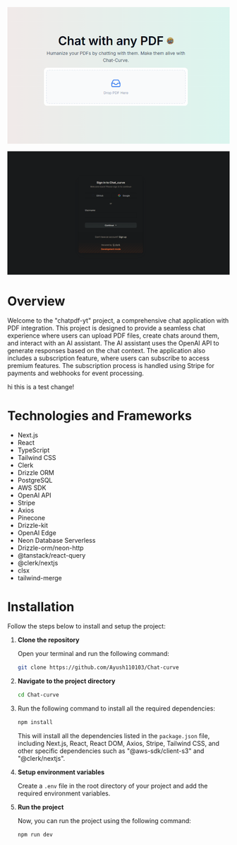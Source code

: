 
![1738721780309](image/README/1738721780309.png)

![1738722441670](image/README/1738722441670.png)

# Overview

Welcome to the "chatpdf-yt" project, a comprehensive chat application with PDF integration. This project is designed to provide a seamless chat experience where users can upload PDF files, create chats around them, and interact with an AI assistant. The AI assistant uses the OpenAI API to generate responses based on the chat context. The application also includes a subscription feature, where users can subscribe to access premium features. The subscription process is handled using Stripe for payments and webhooks for event processing.

hi this is a test change!

# Technologies and Frameworks

- Next.js
- React
- TypeScript
- Tailwind CSS
- Clerk
- Drizzle ORM
- PostgreSQL
- AWS SDK
- OpenAI API
- Stripe
- Axios
- Pinecone
- Drizzle-kit
- OpenAI Edge
- Neon Database Serverless
- Drizzle-orm/neon-http
- @tanstack/react-query
- @clerk/nextjs
- clsx
- tailwind-merge

# Installation

Follow the steps below to install and setup the project:

1. **Clone the repository**

   Open your terminal and run the following command:

   ```bash
   git clone https://github.com/Ayush110103/Chat-curve
   ```
2. **Navigate to the project directory**

   ```bash
   cd Chat-curve

   ```
4. Run the following command to install all the required dependencies:

   ```bash
   npm install
   ```
   This will install all the dependencies listed in the `package.json` file, including Next.js, React, React DOM, Axios, Stripe, Tailwind CSS, and other specific dependencies such as "@aws-sdk/client-s3" and "@clerk/nextjs".
5. **Setup environment variables**

   Create a `.env` file in the root directory of your project and add the required environment variables.
6. **Run the project**

   Now, you can run the project using the following command:

   ```bash
   npm run dev
   ```
